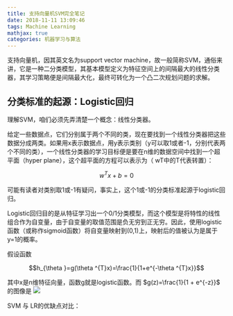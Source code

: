 ```yaml
---
title: 支持向量机SVM完全笔记
date: 2018-11-11 13:09:46
tags: Machine Learning
mathjax: true
categories: 机器学习与算法
---
```


支持向量机，因其英文名为support vector machine，故一般简称SVM，通俗来讲，它是一种二分类模型，其基本模型定义为特征空间上的间隔最大的线性分类器，其学习策略便是间隔最大化，最终可转化为一个凸二次规划问题的求解。

<!--more-->

## 分类标准的起源：Logistic回归

理解SVM，咱们必须先弄清楚一个概念：线性分类器。

给定一些数据点，它们分别属于两个不同的类，现在要找到一个线性分类器把这些数据分成两类。如果用x表示数据点，用y表示类别（y可以取1或者-1，分别代表两个不同的类），一个线性分类器的学习目标便是要在n维的数据空间中找到一个超平面（hyper plane），这个超平面的方程可以表示为（ wT中的T代表转置）：

$$w^{T}x+b=0$$

可能有读者对类别取1或-1有疑问，事实上，这个1或-1的分类标准起源于logistic回归。

Logistic回归目的是从特征学习出一个0/1分类模型，而这个模型是将特性的线性组合作为自变量，由于自变量的取值范围是负无穷到正无穷。因此，使用logistic函数（或称作sigmoid函数）将自变量映射到(0,1)上，映射后的值被认为是属于y=1的概率。

假设函数

$$h_{\theta }=g(\theta ^{T}x)=\frac{1}{1+e^{-\theta ^{T}x}}$$

其中x是n维特征向量，函数g就是logistic函数。而 $g(z)=\frac{1}{1 + e^{-z}}$ 的图像是 ![](logistic.webp)










































SVM 与 LR的优缺点对比：
